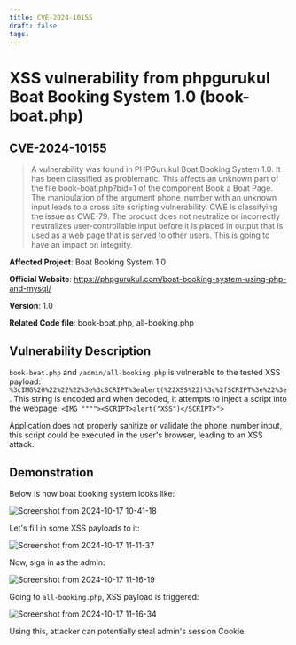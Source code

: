 ```yaml
---
title: CVE-2024-10155
draft: false
tags:
---
```

# XSS vulnerability from phpgurukul Boat Booking System 1.0 (book-boat.php)
## CVE-2024-10155

> A vulnerability was found in PHPGurukul Boat Booking System 1.0. It has been classified as problematic. This affects an unknown part of the file book-boat.php?bid=1 of the component Book a Boat Page. The manipulation of the argument phone_number with an unknown input leads to a cross site scripting vulnerability. CWE is classifying the issue as CWE-79. The product does not neutralize or incorrectly neutralizes user-controllable input before it is placed in output that is used as a web page that is served to other users. This is going to have an impact on integrity.



**Affected Project**: Boat Booking System 1.0

**Official Website**: https://phpgurukul.com/boat-booking-system-using-php-and-mysql/

**Version**: 1.0

**Related Code file**: book-boat.php, all-booking.php

## Vulnerability Description

`book-boat.php` and `/admin/all-booking.php` is vulnerable to the tested XSS payload: `%3cIMG%20%22%22%22%3e%3cSCRIPT%3ealert(%22XSS%22)%3c%2fSCRIPT%3e%22%3e`. This string is encoded and when decoded, it attempts to inject a script into the webpage: `<IMG """"><SCRIPT>alert("XSS")</SCRIPT>">`

Application does not properly sanitize or validate the phone_number input, this script could be executed in the user's browser, leading to an XSS attack.

## Demonstration

Below is how boat booking system looks like:

![Screenshot from 2024-10-17 10-41-18](https://github.com/user-attachments/assets/78ed07f8-0f9a-49da-b904-7ae0775da89d)


Let's fill in some XSS payloads to it:

![Screenshot from 2024-10-17 11-11-37](https://github.com/user-attachments/assets/c8a96fee-edd8-4395-b9da-d125606f0626)

Now, sign in as the admin:

![Screenshot from 2024-10-17 11-16-19](https://github.com/user-attachments/assets/3966cfcb-0946-4ad7-b761-d8506a84c4f0)

Going to `all-booking.php`, XSS payload is triggered:

![Screenshot from 2024-10-17 11-16-34](https://github.com/user-attachments/assets/6e63367c-3770-4a1f-9092-539b8f939066)

Using this, attacker can potentially steal admin's session Cookie. 